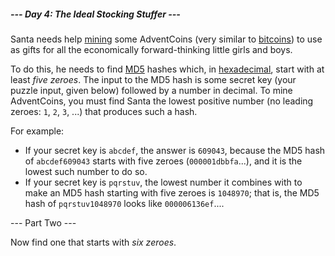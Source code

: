 ##### --- Day 4: The Ideal Stocking Stuffer ---

Santa needs help [mining](https://en.wikipedia.org/wiki/Bitcoin#Mining) some
AdventCoins (very similar to [bitcoins](https://en.wikipedia.org/wiki/Bitcoin))
to use as gifts for all the economically forward-thinking little girls and boys.

To do this, he needs to find [MD5](https://en.wikipedia.org/wiki/MD5) hashes
which, in [hexadecimal](https://en.wikipedia.org/wiki/Hexadecimal), start with
at least *five zeroes*. The input to the MD5 hash is some secret key (your
puzzle input, given below) followed by a number in decimal. To mine AdventCoins,
you must find Santa the lowest positive number (no leading zeroes: `1`, `2`,
`3`, ...) that produces such a hash.

For example:

- If your secret key is `abcdef`, the answer is `609043`, because the MD5 hash
of `abcdef609043` starts with five zeroes (`000001dbbfa`...), and it is the
lowest such number to do so.
- If your secret key is `pqrstuv`, the lowest number it combines with to make an
MD5 hash starting with five zeroes is `1048970`; that is, the MD5 hash of
`pqrstuv1048970` looks like `000006136ef`....

--- Part Two ---

Now find one that starts with *six zeroes*.
